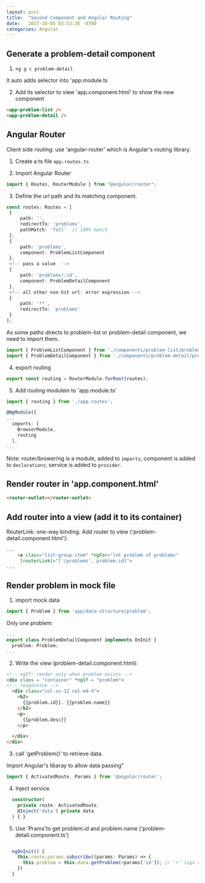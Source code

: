 ```yaml
---
layout: post
title:  "Second Component and Angular Routing"
date:   2017-10-05 03:53:36 -0700
categories: Angular
---
```


## Generate a problem-detail component

1. `ng g c problem-detail`

It auto adds selector into 'app.module.ts

2. Add its selector to view 'app.component.html' to show the new component

```html
<app-problem-list />
<app-problem-detail />
```

## Angular Router

Client side routing: use 'angular-router' which is Angular's routing library.

1. Create a ts file `app.routes.ts`

2. Import Angular Router

```ts
import { Routes, RouterModule } from "@angular/router";
```

3. Define the url path and its matching component. 

```ts
const routes: Routes = [
 {
     path: '',
     redirectTo: 'problems',
     pathMatch: 'full'  // 100% match
 },
 {
     path: 'problems',
     component: ProblemListComponent
 },
 <!-- pass a value  -->
 {
     path: 'problems/:id',
     component: ProblemDetailComponent
 },
 <!-- all other non-hit url: error expression -->
 {
     path: '**',
     redirectTo: 'problems'
 }
];
```
As some paths directs to problem-list or problem-detail component, we need to import them.

```ts
import { ProblemListComponent } from './components/problem-list/problem-list.component';
import { ProblemDetailComponent } from './components/problem-detail/problem-detail.component';

```

4. export routing

```ts
export const routing = RouterModule.forRoot(routes);
```
5. Add routing modulein to 'app.module.ts'

```ts
import { routing } from './app.routes';

@NgModule({
...
  imports: [
    BrowserModule,
    routing
  ],
...
```
 
Note: router/brower/ng is a module, added to `imports`; component is added to `declarations`; service is added to `provider`.

## Render router in 'app.component.html'

```html
<router-outlet></router-outlet>
```


## Add router into a view (add it to its container)
 
RouterLink: one-way binding. 
Add router to view ('problem-detail.component.html'):

```html
...
    <a class="list-group-item" *ngFor="let problem of problems"
     [routerLink]="['/problems', problem.id]">
...
```

## Render problem in mock file
1. import  mock data

```ts
import { Problem } from 'app/data-structure/problem';
```
Only one problem:
```ts
...
export class ProblemDetailComponent implements OnInit {
  problem: Problem;
...
```
2. Write the view (problem-detail.component.html):

```html
<!-- ngIf: render only when problem exists -->
<div class = "container" *ngIf = "problem">
<!-- responsive -->
  <div class="col-xs-12 col-md-4">
    <h2>
      {{problem.id}}. {{problem.name}}
    </h2>
    <p>
      {{problem.desc}}
    </p>

  </div>
</div>
```
3. call 'getProblem()' to retrieve data.

Import Angular's libaray to allow data passing"
```ts
import { ActivatedRoute, Params } from '@angular/router';
```
4. Inject service.
```ts
  constructor(
    private route: ActivatedRoute,
    @Inject('data') private data
  ) { }
```

5. Use 'Prams'to get problem.id and problem.name ('problem-detail.component.ts')

```ts

  ngOnInit() {
    this.route.params.subscribe((params: Params) => {
      this.problem = this.data.getProblem(+params['id']); // '+' sign can convert string to number. 
    })
  }

```


